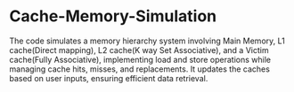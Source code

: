 # Cache-Memory-Simulation
The code simulates a memory hierarchy system involving Main Memory, L1 cache(Direct mapping), L2 cache(K way Set Associative), and a Victim cache(Fully Associative), implementing load and store operations while managing cache hits, misses, and replacements. It updates the caches based on user inputs, ensuring efficient data retrieval.

